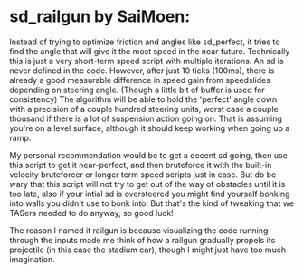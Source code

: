 # sd_railgun by SaiMoen:

Instead of trying to optimize friction and angles like sd_perfect, it tries to find the angle that will give it the most speed in the near future.
Technically this is just a very short-term speed script with multiple iterations.
An sd is never defined in the code. However, after just 10 ticks (100ms), there is already a good measurable difference in speed gain from speedslides depending on steering angle. (Though a little bit of buffer is used for consistency)
The algorithm will be able to hold the 'perfect' angle down with a precision of a couple hundred steering units, worst case a couple thousand if there is a lot of suspension action going on.
That is assuming you're on a level surface, although it should keep working when going up a ramp.

My personal recommendation would be to get a decent sd going, then use this script to get it near-perfect, and then bruteforce it with the built-in velocity bruteforcer or longer term speed scripts just in case.
But do be wary that this script will not try to get out of the way of obstacles until it is too late, also if your intial sd is oversteered you might find yourself bonking into walls you didn't use to bonk into.
But that's the kind of tweaking that we TASers needed to do anyway, so good luck!

The reason I named it railgun is because visualizing the code running through the inputs made me think of how a railgun gradually propels its projectile (in this case the stadium car), though I might just have too much imagination.
